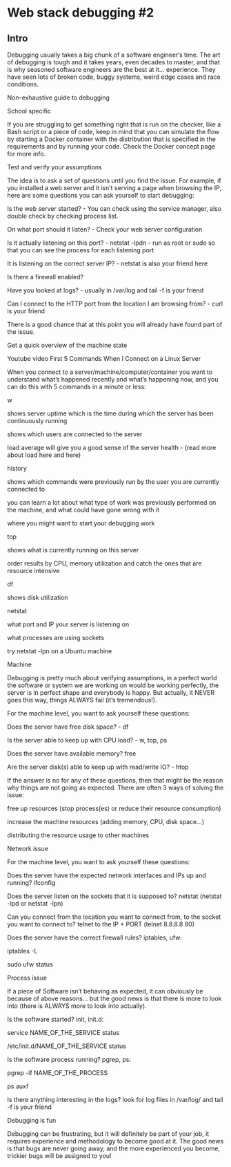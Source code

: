 # Web stack debugging #2

## Intro

Debugging usually takes a big chunk of a software engineer’s time. The art of debugging is tough and it takes years, even decades to master, and that is why seasoned software engineers are the best at it… experience. They have seen lots of broken code, buggy systems, weird edge cases and race conditions.

Non-exhaustive guide to debugging

School specific

If you are struggling to get something right that is run on the checker, like a Bash script or a piece of code, keep in mind that you can simulate the flow by starting a Docker container with the distribution that is specified in the requirements and by running your code. Check the Docker concept page for more info.



Test and verify your assumptions

The idea is to ask a set of questions until you find the issue. For example, if you installed a web server and it isn’t serving a page when browsing the IP, here are some questions you can ask yourself to start debugging:



Is the web server started? - You can check using the service manager, also double check by checking process list.

On what port should it listen? - Check your web server configuration

Is it actually listening on this port? - netstat -lpdn - run as root or sudo so that you can see the process for each listening port

It is listening on the correct server IP? - netstat is also your friend here

Is there a firewall enabled?

Have you looked at logs? - usually in /var/log and tail -f is your friend

Can I connect to the HTTP port from the location I am browsing from? - curl is your friend

There is a good chance that at this point you will already have found part of the issue.



Get a quick overview of the machine state

Youtube video First 5 Commands When I Connect on a Linux Server



When you connect to a server/machine/computer/container you want to understand what’s happened recently and what’s happening now, and you can do this with 5 commands in a minute or less:



w

shows server uptime which is the time during which the server has been continuously running

shows which users are connected to the server

load average will give you a good sense of the server health - (read more about load here and here)

history

shows which commands were previously run by the user you are currently connected to

you can learn a lot about what type of work was previously performed on the machine, and what could have gone wrong with it

where you might want to start your debugging work

top

shows what is currently running on this server

order results by CPU, memory utilization and catch the ones that are resource intensive

df

shows disk utilization

netstat

what port and IP your server is listening on

what processes are using sockets

try netstat -lpn on a Ubuntu machine

Machine

Debugging is pretty much about verifying assumptions, in a perfect world the software or system we are working on would be working perfectly, the server is in perfect shape and everybody is happy. But actually, it NEVER goes this way, things ALWAYS fail (it’s tremendous!).



For the machine level, you want to ask yourself these questions:



Does the server have free disk space? - df

Is the server able to keep up with CPU load? - w, top, ps

Does the server have available memory? free

Are the server disk(s) able to keep up with read/write IO? - htop

If the answer is no for any of these questions, then that might be the reason why things are not going as expected. There are often 3 ways of solving the issue:



free up resources (stop process(es) or reduce their resource consumption)

increase the machine resources (adding memory, CPU, disk space…)

distributing the resource usage to other machines

Network issue

For the machine level, you want to ask yourself these questions:



Does the server have the expected network interfaces and IPs up and running? ifconfig

Does the server listen on the sockets that it is supposed to? netstat (netstat -lpd or netstat -lpn)

Can you connect from the location you want to connect from, to the socket you want to connect to? telnet to the IP + PORT (telnet 8.8.8.8 80)

Does the server have the correct firewall rules? iptables, ufw:

iptables -L

sudo ufw status

Process issue

If a piece of Software isn’t behaving as expected, it can obviously be because of above reasons… but the good news is that there is more to look into (there is ALWAYS more to look into actually).



Is the software started? init, init.d:

service NAME_OF_THE_SERVICE status

/etc/init.d/NAME_OF_THE_SERVICE status

Is the software process running? pgrep, ps:

pgrep -lf NAME_OF_THE_PROCESS

ps auxf

Is there anything interesting in the logs? look for log files in /var/log/ and tail -f is your friend

Debugging is fun

Debugging can be frustrating, but it will definitely be part of your job, it requires experience and methodology to become good at it. The good news is that bugs are never going away, and the more experienced you become, trickier bugs will be assigned to you!
